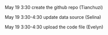May 19 3:30 create the github repo (Tianchuzi)

May 19 3:30-4:30 update data source (Selina)

May 19 3:30-4:30 upload the code file (Evelyn)
